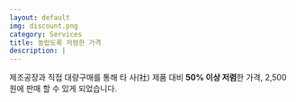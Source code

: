 ```yaml
---
layout: default
img: discount.png
category: Services
title: 놀랍도록 저렴한 가격
description: |
---
```

제조공장과 직접 대량구매를 통해 타 사(社) 제품 대비 **50% 이상 저렴**한 가격, 2,500원에 판매 할 수 있게 되었습니다.